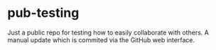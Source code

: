 # pub-testing
Just a public repo for testing how to easily collaborate with others.
A manual update which is commited via the GitHub web interface.
